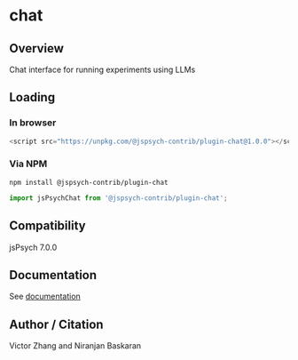 # chat

## Overview

Chat interface for running experiments using LLMs

## Loading

### In browser

```js
<script src="https://unpkg.com/@jspsych-contrib/plugin-chat@1.0.0"></script>
```

### Via NPM

```
npm install @jspsych-contrib/plugin-chat
```

```js
import jsPsychChat from '@jspsych-contrib/plugin-chat';
```

## Compatibility

jsPsych 7.0.0

## Documentation

See [documentation](https://github.com/jspsych/jspsych-contrib/blob/main/packages/plugin-chat/docs/jspsych-chat.md)

## Author / Citation

Victor Zhang and Niranjan Baskaran

